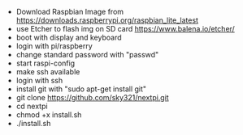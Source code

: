 - Download Raspbian Image from https://downloads.raspberrypi.org/raspbian_lite_latest
- use Etcher to flash img on SD card https://www.balena.io/etcher/
- boot with display and keyboard
- login with pi/raspberry
- change standard password with "passwd"
- start raspi-config
- make ssh available
- login with ssh
- install git with "sudo apt-get install git"
- git clone https://github.com/sky321/nextpi.git
- cd nextpi
- chmod +x install.sh
- ./install.sh
